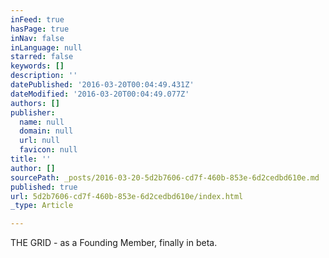 ```yaml
---
inFeed: true
hasPage: true
inNav: false
inLanguage: null
starred: false
keywords: []
description: ''
datePublished: '2016-03-20T00:04:49.431Z'
dateModified: '2016-03-20T00:04:49.077Z'
authors: []
publisher:
  name: null
  domain: null
  url: null
  favicon: null
title: ''
author: []
sourcePath: _posts/2016-03-20-5d2b7606-cd7f-460b-853e-6d2cedbd610e.md
published: true
url: 5d2b7606-cd7f-460b-853e-6d2cedbd610e/index.html
_type: Article

---
```

THE GRID - as a Founding Member, finally in beta.